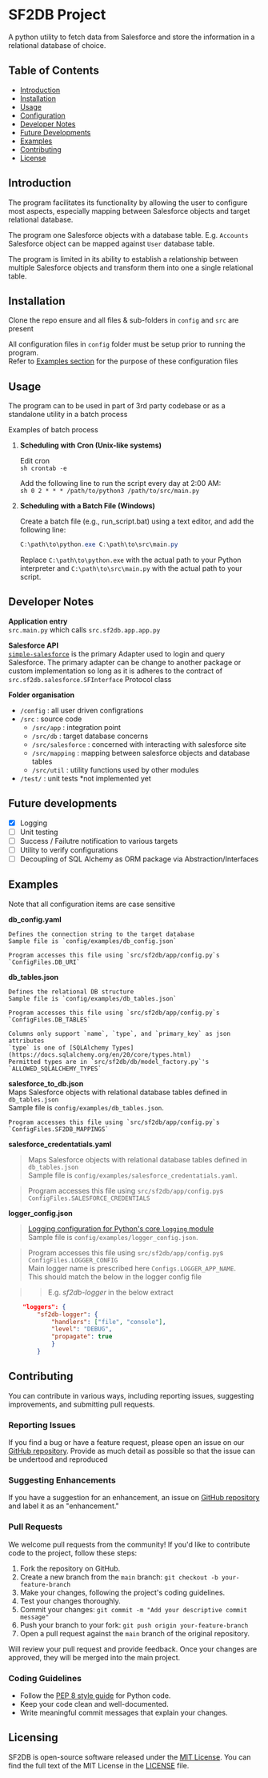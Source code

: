 # SF2DB Project

A python utility to fetch data from Salesforce and store the information in a relational database of choice.

## Table of Contents

- [Introduction](#introduction)
- [Installation](#installation)
- [Usage](#usage)
- [Configuration](#configuration)
- [Developer Notes](#dev-notes)
- [Future Developments](#future-dev)
- [Examples](#examples)
- [Contributing](#contributing)
- [License](#license)

## Introduction

The program facilitates its functionality by allowing the user to configure most aspects, especially mapping between Salesforce objects and target relational database.  

The program one Salesforce objects with a database table. E.g. `Accounts` Salesforce object can be mapped against `User` database table. 

The program is limited in its ability to establish a relationship between multiple Salesforce objects and transform them into one a single relational table.  
## Installation  

Clone the repo ensure and all files & sub-folders in `config` and `src` are present  

All configuration files in `config` folder must be setup prior to running the program.  
Refer to [Examples section](#examples) for the purpose of these configuration files

## Usage
The program can to be used in part of 3rd party codebase or as a standalone utility in a batch process  

Examples of batch process  

1. **Scheduling with Cron (Unix-like systems)**  

    Edit cron  
        ```sh
        crontab -e
        ```  

    Add the following line to run the script every day at 2:00 AM:  
        ```sh
        0 2 * * * /path/to/python3 /path/to/src/main.py
        ```  

2. **Scheduling with a Batch File (Windows)**  

    Create a batch file (e.g., run_script.bat) using a text editor, and add the following line:  

    ```powershell 
    C:\path\to\python.exe C:\path\to\src\main.py
    ```  

    Replace `C:\path\to\python.exe` with the actual path to your Python interpreter and `C:\path\to\src\main.py` with the actual path to your script.  

## Developer Notes  

__Application entry__  
`src.main.py` which calls `src.sf2db.app.app.py`  

__Salesforce API__  
[`simple-salesforce`](https://pypi.org/project/simple-salesforce/) is the primary Adapter used to login and query Salesforce.
The primary adapter can be change to another package or custom implementation so long as it is adheres to the contract of `src.sf2db.salesforce.SFInterface` Protocol class  

__Folder organisation__  
- `/config` : all user driven configrations  
- `/src` : source code  
    - `/src/app` : integration point
    - `/src/db` : target database concerns
    - `/src/salesforce` : concerned with interacting with salesforce site
    - `/src/mapping` : mapping between salesforce objects and database tables
    - `/src/util` : utility functions used by other modules
- `/test/` : unit tests *not implemented yet  
## Future developments

- [x] Logging 
- [ ] Unit testing
- [ ] Success / Failutre notification to various targets
- [ ] Utility to verify configurations
- [ ] Decoupling of SQL Alchemy as ORM package via Abstraction/Interfaces

## Examples

Note that all configuration items are case sensitive  

__db_config.yaml__

    Defines the connection string to the target database  
    Sample file is `config/examples/db_config.json`  

    Program accesses this file using `src/sf2db/app/config.py`s `ConfigFiles.DB_URI`  

__db_tables.json__  

    Defines the relational DB structure  
    Sample file is `config/examples/db_tables.json`  

    Program accesses this file using `src/sf2db/app/config.py`s `ConfigFiles.DB_TABLES`  
 
    Columns only support `name`, `type`, and `primary_key` as json attributes  
    `type` is one of [SQLAlchemy Types](https://docs.sqlalchemy.org/en/20/core/types.html)  
    Permitted types are in `src/sf2db/db/model_factory.py`'s `ALLOWED_SQLALCHEMY_TYPES`  

__salesforce_to_db.json__  
    Maps Salesforce objects with relational database tables defined in `db_tables.json`  
    Sample file is `config/examples/db_tables.json`.   

    Program accesses this file using `src/sf2db/app/config.py`s `ConfigFiles.SF2DB_MAPPINGS`  

__salesforce_credentatials.yaml__

>Maps Salesforce objects with relational database tables defined in `db_tables.json`  
Sample file is `config/examples/salesforce_credentatials.yaml`.   

>Program accesses this file using `src/sf2db/app/config.py`s `ConfigFiles.SALESFORCE_CREDENTIALS`


__logger_config.json__

>[Logging configuration for Python's core `logging` module](https://docs.python.org/3/library/logging.config.html)  
>Sample file is `config/examples/logger_config.json`.   

>Program accesses this file using `src/sf2db/app/config.py`s `ConfigFiles.LOGGER_CONFIG`  
Main logger name is prescribed here `Configs.LOGGER_APP_NAME`.  
This should match the below in the logger config file  

>>E.g. _sf2db-logger_ in the below extract  

```json
    "loggers": {
        "sf2db-logger": {
            "handlers": ["file", "console"],
            "level": "DEBUG",
            "propagate": true
            }
        }
```  


## Contributing

You can contribute in various ways, including reporting issues, suggesting improvements, and submitting pull requests.

### Reporting Issues
If you find a bug or have a feature request, please open an issue on our [GitHub repository](https://github.com/neotechmonk/cmcs/issues). Provide as much detail as possible so that the issue can be undertood and reproduced  

### Suggesting Enhancements

If you have a suggestion for an enhancement, an issue on  [GitHub repository](https://github.com/neotechmonk/cmcs/issues) and label it as an "enhancement."  

### Pull Requests

We welcome pull requests from the community! If you'd like to contribute code to the project, follow these steps:  

1. Fork the repository on GitHub.
2. Create a new branch from the `main` branch: `git checkout -b your-feature-branch`
3. Make your changes, following the project's coding guidelines.
4. Test your changes thoroughly.
5. Commit your changes: `git commit -m "Add your descriptive commit message"`
6. Push your branch to your fork: `git push origin your-feature-branch`
7. Open a pull request against the `main` branch of the original repository.

Will review your pull request and provide feedback. Once your changes are approved, they will be merged into the main project.  

### Coding Guidelines

- Follow the [PEP 8 style guide](https://www.python.org/dev/peps/pep-0008/) for Python code.  
- Keep your code clean and well-documented.  
- Write meaningful commit messages that explain your changes.  

## Licensing

SF2DB is open-source software released under the [MIT License](https://choosealicense.com/licenses/mit/).
You can find the full text of the MIT License in the [LICENSE](LICENSE.txt) file.

